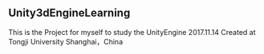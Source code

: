 ## Unity3dEngineLearning
This is the Project for myself to study the UnityEngine
2017.11.14 Created at Tongji University Shanghai，China
